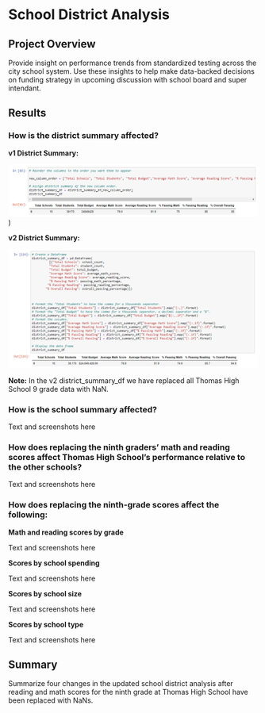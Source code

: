 # School District Analysis

## Project Overview

Provide insight on performance trends from standardized testing across the city school system. Use these insights to help make data-backed decisions on funding strategy in upcoming discussion with school board and super intendant.

## Results
### How is the district summary affected?

**v1 District Summary:**

![district_summary_df_v1](https://github.com/krisnagoda/School_District_Analysis/blob/30196bcd846e22f4fb2d6d8c6c987ef072ec4449/Resources/distict_summary_df_v1.png))

**v2 District Summary:**

![district_summary_df v2](https://github.com/krisnagoda/School_District_Analysis/blob/698fc18429a64debdb90dba5e9ed939710aa56d9/Resources/distict_summary_df_v2%20(THS%209th%20NaN).png)

**Note:** In the v2 district_summary_df we have replaced all Thomas High School 9 grade data with NaN. 

### How is the school summary affected?

Text and screenshots here

### How does replacing the ninth graders’ math and reading scores affect Thomas High School’s performance relative to the other schools?

Text and screenshots here

### How does replacing the ninth-grade scores affect the following:

  **Math and reading scores by grade**
  
  Text and screenshots here

  **Scores by school spending**
  
  Text and screenshots here
  
  **Scores by school size**
  
  Text and screenshots here
  
  **Scores by school type**
  
  Text and screenshots here

## Summary

Summarize four changes in the updated school district analysis after reading and math scores for the ninth grade at Thomas High School have been replaced with NaNs.
